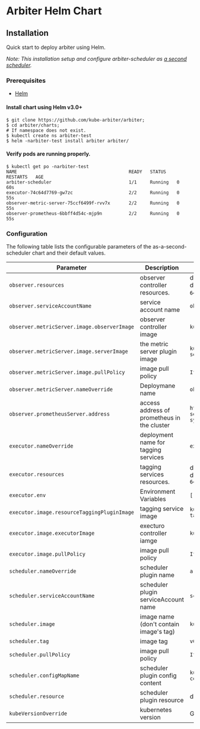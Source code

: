 # Arbiter Helm Chart

## Installation

Quick start to deploy arbiter using Helm.

*Note: This installation setup and configure arbiter-scheduler as [a second scheduler](https://kubernetes.io/docs/tasks/extend-kubernetes/configure-multiple-schedulers/).*

### Prerequisites

- [Helm](https://helm.sh/docs/intro/quickstart/#install-helm)

#### Install chart using Helm v3.0+

```shell
$ git clone https://github.com/kube-arbiter/arbiter;
$ cd arbiter/charts;
# If namespace does not exist.
$ kubectl create ns arbiter-test
$ helm -narbiter-test install arbiter arbiter/
```

#### Verify pods are running properly.

```shell
$ kubectl get po -narbiter-test
NAME                                          READY   STATUS    RESTARTS   AGE
arbiter-scheduler                             1/1     Running   0          60s
executor-74c64d7769-gw7zc                     2/2     Running   0          55s
observer-metric-server-75ccf6499f-rvv7x       2/2     Running   0          55s
observer-prometheus-6bbff4d54c-mjp9n          2/2     Running   0          55s
```

### Configuration

The following table lists the configurable parameters of the as-a-second-scheduler chart and their default values.

| Parameter                                   | Description                                 | Default                                                          |
| ------------------------------------------- | ------------------------------------------- | ---------------------------------------------------------------- |
| `observer.resources`                        | observer controller resources.              | default request cpu is `500m`, default request memory is `64Mi`. |
| `observer.serviceAccountName`               | service account name                        | `observability`                                                  |
| `observer.metricServer.image.observerImage` | observer controller image                   | `kubearbiter/observer:v0.1.0`                                    |
| `observer.metricServer.image.serverImage`   | the metric server plugin image              | `kubearbiter/arbiter-metric-server:v0.1.0`                       |
| `observer.metricServer.image.pullPolicy`    | image pull policy                           | `IfNotPresent`                                                   |
| `observer.metricServer.nameOverride`        | Deploymane name                             | `observer-metric-server`                                         |
| `observer.prometheusServer.address`         | access address of prometheus in the cluster | `http://prometheus-server.kube-system.svc.cluster.local`         |
| `executor.nameOverride`                     | deployment name for tagging services        | `executor`                                                       |
| `executor.resources`                        | tagging services resources.                 | default request cpu is `10m`, default request memory is `64Mi`   |
| `executor.env`                              | Environment Variables                       | `[]`                                                             |
| `executor.image.resourceTaggingPluginImage` | tagging service image                       | `kubearbiter/resource-tagging-plugin:v0.1.0`                     |
| `executor.image.executorImage`              | execturo controller iamge                   | `kubearbiter/executor:v0.1.0`                                    |
| `executor.image.pullPolicy`                 | image pull policy                           | `IfNotPresent`                                                   |
| `scheduler.nameOverride`                    | scheduler plugin name                       | `arbiter-scheduler`                                              |
| `scheduler.serviceAccountName`              | scheduler plugin serviceAccount name        | `scheduler`                                                      |
| `scheduler.image`                           | image name (don't contain image's tag)      | `kubearbiter/scheduler`                                          |
| `scheduler.tag`                             | image tag                                   | `v0.1.0`                                                         |
| `scheduler.pullPolicy`                      | image pull policy                           | `IfNotPresent`                                                   |
| `scheduler.configMapName`                   | scheduler plugin config content             | `kube-scheduler-configuration-cm`                                |
| `scheduler.resource`                        | scheduler plugin resource                   | default request cpu is `100m`                                    |
| `kubeVersionOverride`                       | kubernetes version                          | Get by default via helm                                          |
